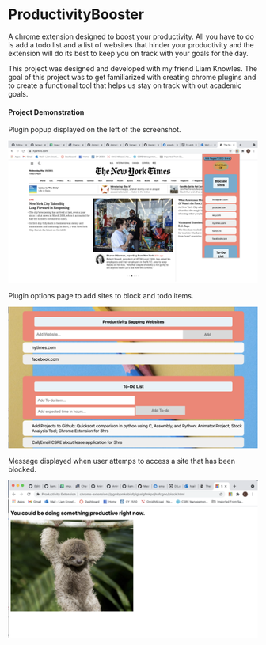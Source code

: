# ProductivityBooster

A chrome extension designed to boost your productivity. All you have to do is add a todo list and a list of websites that hinder your productivity and the extension will do its best to keep you on track with your goals for the day.

This project was designed and developed with my friend Liam Knowles. The goal of this project was to get familiarized with creating chrome plugins and to create a functional tool that helps us stay on track with out academic goals.

#### Project Demonstration

Plugin popup displayed on the left of the screenshot.

<img src="Screen Shot 2021-05-19 at 2.24.43 PM.png" alt="drawing" width="800"/>

Plugin options page to add sites to block and todo items.

<img src="Screen Shot 2021-05-19 at 2.29.14 PM.png" alt="drawing" width="800"/>

Message displayed when user attemps to access a site that has been blocked.

<img src="Screen Shot 2021-05-19 at 2.30.02 PM.png" alt="drawing" width="800"/>


